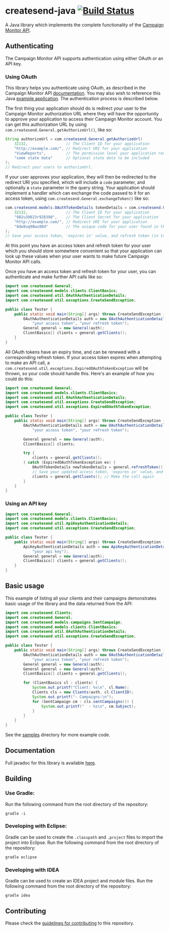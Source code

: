 # createsend-java [![Build Status](https://secure.travis-ci.org/campaignmonitor/createsend-java.png)][travis]

[travis]: http://travis-ci.org/campaignmonitor/createsend-java

A Java library which implements the complete functionality of the [Campaign Monitor API](http://www.campaignmonitor.com/api/).

## Authenticating

The Campaign Monitor API supports authentication using either OAuth or an API key.

### Using OAuth

This library helps you authenticate using OAuth, as described in the Campaign Monitor API [documentation](http://www.campaignmonitor.com/api/getting-started/#authenticating_with_oauth). You may also wish to reference this Java [example application](https://gist.github.com/jdennes/4997342). The authentication process is described below.

The first thing your application should do is redirect your user to the Campaign Monitor authorization URL where they will have the opportunity to approve your application to access their Campaign Monitor account. You can get this authorization URL by using `com.createsend.General.getAuthorizeUrl()`, like so:

```java
String authorizeUrl = com.createsend.General.getAuthorizeUrl(
    32132,                 // The Client ID for your application
    "http://example.com/", // Redirect URI for your application
    "ViewReports",         // The permission level your application requires
    "some state data"      // Optional state data to be included
);
// Redirect your users to authorizeUrl.
```

If your user approves your application, they will then be redirected to the redirect URI you specified, which will include a `code` parameter, and optionally a `state` parameter in the query string. Your application should implement a handler which can exchange the code passed to it for an access token, using `com.createsend.General.exchangeToken()` like so:

```java
com.createsend.models.OAuthTokenDetails tokenDetails = com.createsend.General.exchangeToken(
    32132,                 // The Client ID for your application
    "982u39823r928398",    // The Client Secret for your application
    "http://example.com/", // Redirect URI for your application
    "8dw9uq98wu98d"        // The unique code for your user found in the query string
);
// Save your access token, 'expires in' value, and refresh token (in tokenDetails).
```

At this point you have an access token and refresh token for your user which you should store somewhere convenient so that your application can look up these values when your user wants to make future Campaign Monitor API calls.

Once you have an access token and refresh token for your user, you can authenticate and make further API calls like so:

```java
import com.createsend.General;
import com.createsend.models.clients.ClientBasics;
import com.createsend.util.OAuthAuthenticationDetails;
import com.createsend.util.exceptions.CreateSendException;

public class Tester {
    public static void main(String[] args) throws CreateSendException {
        OAuthAuthenticationDetails auth = new OAuthAuthenticationDetails(
            "your access token", "your refresh token");
        General general = new General(auth);
        ClientBasics[] clients = general.getClients();
    }
}
```

All OAuth tokens have an expiry time, and can be renewed with a corresponding refresh token. If your access token expires when attempting to make an API call, a `com.createsend.util.exceptions.ExpiredOAuthTokenException` will be thrown, so your code should handle this. Here's an example of how you could do this:

```java
import com.createsend.General;
import com.createsend.models.clients.ClientBasics;
import com.createsend.util.OAuthAuthenticationDetails;
import com.createsend.util.exceptions.CreateSendException;
import com.createsend.util.exceptions.ExpiredOAuthTokenException;

public class Tester {
    public static void main(String[] args) throws CreateSendException {
        OAuthAuthenticationDetails auth = new OAuthAuthenticationDetails(
            "your access token", "your refresh token");

        General general = new General(auth);
        ClientBasics[] clients;

        try {
            clients = general.getClients();
        } catch (ExpiredOAuthTokenException ex) {
            OAuthTokenDetails newTokenDetails = general.refreshToken();
            // Save your updated access token, 'expires in' value, and refresh token
            clients = general.getClients(); // Make the call again
        }
    }
}
```

### Using an API key

```java
import com.createsend.General;
import com.createsend.models.clients.ClientBasics;
import com.createsend.util.ApiKeyAuthenticationDetails;
import com.createsend.util.exceptions.CreateSendException;

public class Tester {
    public static void main(String[] args) throws CreateSendException {
        ApiKeyAuthenticationDetails auth = new ApiKeyAuthenticationDetails(
            "your api key");
        General general = new General(auth);
        ClientBasics[] clients = general.getClients();
    }
}
```

## Basic usage

This example of listing all your clients and their campaigns demonstrates basic usage of the library and the data returned from the API:

```java
import com.createsend.Clients;
import com.createsend.General;
import com.createsend.models.campaigns.SentCampaign;
import com.createsend.models.clients.ClientBasics;
import com.createsend.util.OAuthAuthenticationDetails;
import com.createsend.util.exceptions.CreateSendException;

public class Tester {
    public static void main(String[] args) throws CreateSendException {
        OAuthAuthenticationDetails auth = new OAuthAuthenticationDetails(
            "your access token", "your refresh token");
        General general = new General(auth);
        General general = new General(auth);
        ClientBasics[] clients = general.getClients();

        for (ClientBasics cl : clients) {
            System.out.printf("Client: %s\n", cl.Name);
            Clients cls = new Clients(auth, cl.ClientID);
            System.out.printf("- Campaigns:\n");
            for (SentCampaign cm : cls.sentCampaigns()) {
                System.out.printf("  - %s\n", cm.Subject);
            }
        }
    }
}
```

See the [samples](https://github.com/campaignmonitor/createsend-java/blob/master/samples/com/createsend/samples/SampleRunner.java) directory for more example code.

## Documentation
Full javadoc for this library is available [here](http://campaignmonitor.github.com/createsend-java/doc/).

## Building

### Use Gradle:
Run the following command from the root directory of the repository:

```
gradle -i
```

### Developing with Eclipse:
Gradle can be used to create the `.classpath` and `.project` files to import the project into Eclipse. Run the following command from the root directory of the repository:

```
gradle eclipse
```

### Developing with IDEA
Gradle can be used to create an IDEA project and module files. Run the following command from the root directory of the repository:

```
gradle idea
```

## Contributing

Please check the [guidelines for contributing](https://github.com/campaignmonitor/createsend-java/blob/master/CONTRIBUTING.md) to this repository.
